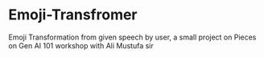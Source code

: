 # Emoji-Transfromer
Emoji Transformation from given speech by user, a small project on Pieces on Gen AI 101 workshop with Ali Mustufa sir
